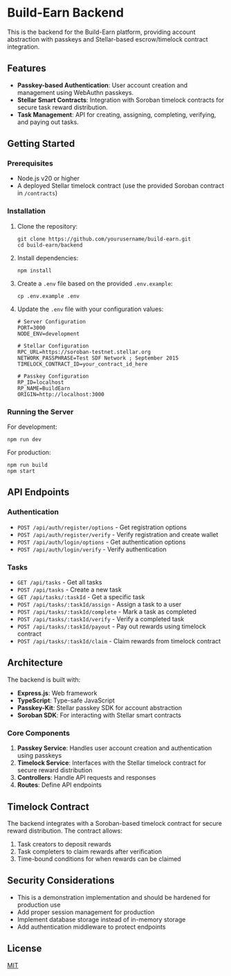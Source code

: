 # Build-Earn Backend

This is the backend for the Build-Earn platform, providing account abstraction with passkeys and Stellar-based escrow/timelock contract integration.

## Features

- **Passkey-based Authentication**: User account creation and management using WebAuthn passkeys.
- **Stellar Smart Contracts**: Integration with Soroban timelock contracts for secure task reward distribution.
- **Task Management**: API for creating, assigning, completing, verifying, and paying out tasks.

## Getting Started

### Prerequisites

- Node.js v20 or higher
- A deployed Stellar timelock contract (use the provided Soroban contract in `/contracts`)

### Installation

1. Clone the repository:
   ```
   git clone https://github.com/yourusername/build-earn.git
   cd build-earn/backend
   ```

2. Install dependencies:
   ```
   npm install
   ```

3. Create a `.env` file based on the provided `.env.example`:
   ```
   cp .env.example .env
   ```

4. Update the `.env` file with your configuration values:
   ```
   # Server Configuration
   PORT=3000
   NODE_ENV=development

   # Stellar Configuration
   RPC_URL=https://soroban-testnet.stellar.org
   NETWORK_PASSPHRASE=Test SDF Network ; September 2015
   TIMELOCK_CONTRACT_ID=your_contract_id_here

   # Passkey Configuration
   RP_ID=localhost
   RP_NAME=BuildEarn
   ORIGIN=http://localhost:3000
   ```

### Running the Server

For development:
```
npm run dev
```

For production:
```
npm run build
npm start
```

## API Endpoints

### Authentication

- `POST /api/auth/register/options` - Get registration options
- `POST /api/auth/register/verify` - Verify registration and create wallet
- `POST /api/auth/login/options` - Get authentication options
- `POST /api/auth/login/verify` - Verify authentication

### Tasks

- `GET /api/tasks` - Get all tasks
- `POST /api/tasks` - Create a new task
- `GET /api/tasks/:taskId` - Get a specific task
- `POST /api/tasks/:taskId/assign` - Assign a task to a user
- `POST /api/tasks/:taskId/complete` - Mark a task as completed
- `POST /api/tasks/:taskId/verify` - Verify a completed task
- `POST /api/tasks/:taskId/payout` - Pay out rewards using timelock contract
- `POST /api/tasks/:taskId/claim` - Claim rewards from timelock contract

## Architecture

The backend is built with:

- **Express.js**: Web framework
- **TypeScript**: Type-safe JavaScript
- **Passkey-Kit**: Stellar passkey SDK for account abstraction
- **Soroban SDK**: For interacting with Stellar smart contracts

### Core Components

1. **Passkey Service**: Handles user account creation and authentication using passkeys
2. **Timelock Service**: Interfaces with the Stellar timelock contract for secure reward distribution
3. **Controllers**: Handle API requests and responses
4. **Routes**: Define API endpoints

## Timelock Contract

The backend integrates with a Soroban-based timelock contract for secure reward distribution. The contract allows:

1. Task creators to deposit rewards
2. Task completers to claim rewards after verification
3. Time-bound conditions for when rewards can be claimed

## Security Considerations

- This is a demonstration implementation and should be hardened for production use
- Add proper session management for production
- Implement database storage instead of in-memory storage
- Add authentication middleware to protect endpoints

## License

[MIT](LICENSE) 